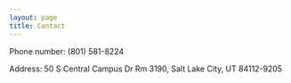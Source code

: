 ```yaml
---
layout: page
title: Contact
---
```


Phone number: (801) 581-8224

Address: 50 S Central Campus Dr Rm 3190, Salt Lake City, UT 84112-9205
